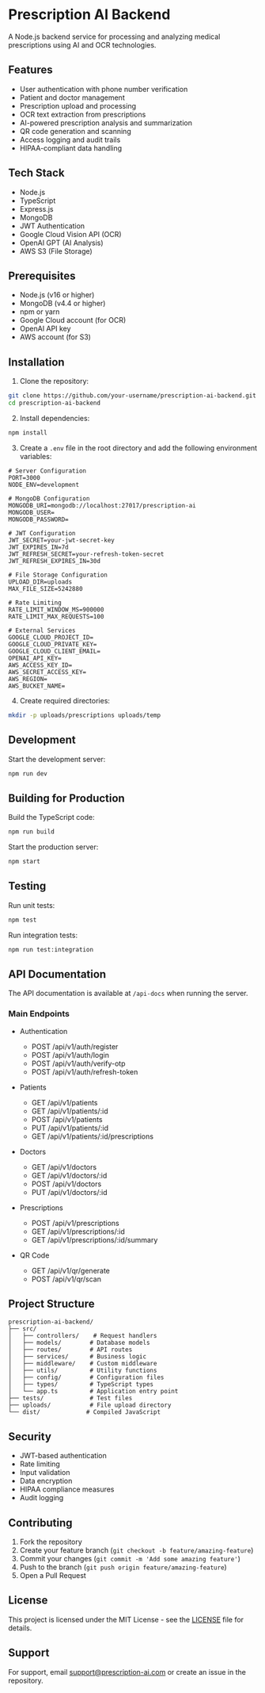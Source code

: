 # Prescription AI Backend

A Node.js backend service for processing and analyzing medical prescriptions using AI and OCR technologies.

## Features

- User authentication with phone number verification
- Patient and doctor management
- Prescription upload and processing
- OCR text extraction from prescriptions
- AI-powered prescription analysis and summarization
- QR code generation and scanning
- Access logging and audit trails
- HIPAA-compliant data handling

## Tech Stack

- Node.js
- TypeScript
- Express.js
- MongoDB
- JWT Authentication
- Google Cloud Vision API (OCR)
- OpenAI GPT (AI Analysis)
- AWS S3 (File Storage)

## Prerequisites

- Node.js (v16 or higher)
- MongoDB (v4.4 or higher)
- npm or yarn
- Google Cloud account (for OCR)
- OpenAI API key
- AWS account (for S3)

## Installation

1. Clone the repository:
```bash
git clone https://github.com/your-username/prescription-ai-backend.git
cd prescription-ai-backend
```

2. Install dependencies:
```bash
npm install
```

3. Create a `.env` file in the root directory and add the following environment variables:
```env
# Server Configuration
PORT=3000
NODE_ENV=development

# MongoDB Configuration
MONGODB_URI=mongodb://localhost:27017/prescription-ai
MONGODB_USER=
MONGODB_PASSWORD=

# JWT Configuration
JWT_SECRET=your-jwt-secret-key
JWT_EXPIRES_IN=7d
JWT_REFRESH_SECRET=your-refresh-token-secret
JWT_REFRESH_EXPIRES_IN=30d

# File Storage Configuration
UPLOAD_DIR=uploads
MAX_FILE_SIZE=5242880

# Rate Limiting
RATE_LIMIT_WINDOW_MS=900000
RATE_LIMIT_MAX_REQUESTS=100

# External Services
GOOGLE_CLOUD_PROJECT_ID=
GOOGLE_CLOUD_PRIVATE_KEY=
GOOGLE_CLOUD_CLIENT_EMAIL=
OPENAI_API_KEY=
AWS_ACCESS_KEY_ID=
AWS_SECRET_ACCESS_KEY=
AWS_REGION=
AWS_BUCKET_NAME=
```

4. Create required directories:
```bash
mkdir -p uploads/prescriptions uploads/temp
```

## Development

Start the development server:
```bash
npm run dev
```

## Building for Production

Build the TypeScript code:
```bash
npm run build
```

Start the production server:
```bash
npm start
```

## Testing

Run unit tests:
```bash
npm test
```

Run integration tests:
```bash
npm run test:integration
```

## API Documentation

The API documentation is available at `/api-docs` when running the server.

### Main Endpoints

- Authentication
  - POST /api/v1/auth/register
  - POST /api/v1/auth/login
  - POST /api/v1/auth/verify-otp
  - POST /api/v1/auth/refresh-token

- Patients
  - GET /api/v1/patients
  - GET /api/v1/patients/:id
  - POST /api/v1/patients
  - PUT /api/v1/patients/:id
  - GET /api/v1/patients/:id/prescriptions

- Doctors
  - GET /api/v1/doctors
  - GET /api/v1/doctors/:id
  - POST /api/v1/doctors
  - PUT /api/v1/doctors/:id

- Prescriptions
  - POST /api/v1/prescriptions
  - GET /api/v1/prescriptions/:id
  - GET /api/v1/prescriptions/:id/summary

- QR Code
  - GET /api/v1/qr/generate
  - POST /api/v1/qr/scan

## Project Structure

```
prescription-ai-backend/
├── src/
│   ├── controllers/    # Request handlers
│   ├── models/        # Database models
│   ├── routes/        # API routes
│   ├── services/      # Business logic
│   ├── middleware/    # Custom middleware
│   ├── utils/         # Utility functions
│   ├── config/        # Configuration files
│   ├── types/         # TypeScript types
│   └── app.ts         # Application entry point
├── tests/             # Test files
├── uploads/           # File upload directory
└── dist/             # Compiled JavaScript
```

## Security

- JWT-based authentication
- Rate limiting
- Input validation
- Data encryption
- HIPAA compliance measures
- Audit logging

## Contributing

1. Fork the repository
2. Create your feature branch (`git checkout -b feature/amazing-feature`)
3. Commit your changes (`git commit -m 'Add some amazing feature'`)
4. Push to the branch (`git push origin feature/amazing-feature`)
5. Open a Pull Request

## License

This project is licensed under the MIT License - see the [LICENSE](LICENSE) file for details.

## Support

For support, email support@prescription-ai.com or create an issue in the repository. 